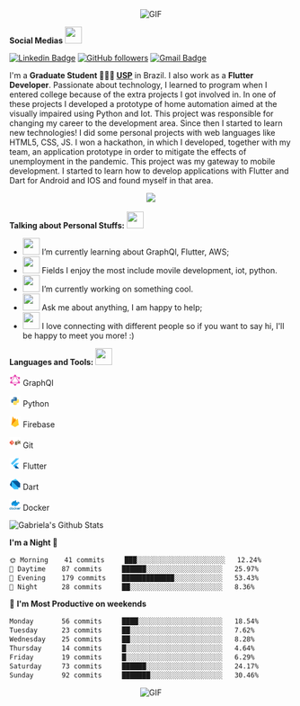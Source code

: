<p align="center">
<img align="center" alt="GIF" src="https://media.giphy.com/media/xUPGcEliCc7bETyfO8/giphy.gif" />
</p>

**Social Medias** <img src="https://cultofthepartyparrot.com/parrots/hd/githubparrot.gif" width="30" height="30"/>

[![Linkedin Badge](https://img.shields.io/badge/-Gabriela%20Santos-blue?style=social&logo=Linkedin&logoColor=blue&link=https://www.linkedin.com/in/gabriela-pereira-dos-santos-472365139/)](https://www.linkedin.com/in/gabriela-pereira-dos-santos-472365139/)   [![GitHub followers](https://img.shields.io/github/followers/ggsant?label=Follow&style=social)](https://github.com/ggsant/?tab=follow)   [![Gmail Badge](https://img.shields.io/badge/-gabriela.pereira.santos-c14438?style=social&logo=Gmail&logoColor=red&link=mailto:gabriela.pereira.santos@usp.br)](mailto:gabriela.pereira.santos@usp.br) 


I'm a **Graduate Student 👨🏽‍💼 [USP](https://www5.usp.br/)** in Brazil. I also work as a **Flutter Developer**. Passionate about technology, I learned to program when I entered college because of the extra projects I got involved in. In one of these projects I developed a prototype of home automation aimed at the visually impaired using Python and Iot. This project was responsible for changing my career to the development area. Since then I started to learn new technologies! I did some personal projects with web languages ​​like HTML5, CSS, JS. I won a hackathon, in which I developed, together with my team, an application prototype in order to mitigate the effects of unemployment in the pandemic. This project was my gateway to mobile development. I started to learn how to develop applications with Flutter and Dart for Android and IOS and found myself in that area. 

<p align="center">
  <img alig src="https://github-profile-trophy.vercel.app/?username=ggsant&column=6&rank=SSS,SS,S,AAA,AA,A,B,C" />
</p>


**Talking about Personal Stuffs:** <img src="https://cultofthepartyparrot.com/parrots/hd/githubparrot.gif" width="30" height="30"/>

- <img src="https://cultofthepartyparrot.com/parrots/hd/laptop_parrot.gif" width="30" height="30"/> I’m currently learning about GraphQl, Flutter, AWS;
- <img src="https://cultofthepartyparrot.com/parrots/hd/laptop_parrot.gif" width="30" height="30"/> Fields I enjoy the most include movile development, iot, python.
- <img src="https://cultofthepartyparrot.com/parrots/hd/laptop_parrot.gif" width="30" height="30"/> I’m currently working on something cool.
- <img src="https://cultofthepartyparrot.com/parrots/hd/laptop_parrot.gif" width="30" height="30"/> Ask me about anything, I am happy to help;
- <img src="https://cultofthepartyparrot.com/parrots/hd/laptop_parrot.gif" width="30" height="30"/> I love connecting with different people so if you want to say hi, I'll be happy to meet you more! :)

**Languages and Tools:** <img src="https://cultofthepartyparrot.com/parrots/hd/githubparrot.gif" width="30" height="30"/>

<code><img height="20" src="https://raw.githubusercontent.com/github/explore/5c058a388828bb5fde0bcafd4bc867b5bb3f26f3/topics/graphql/graphql.png"></code> GraphQl    

<code><img height="20" src="https://raw.githubusercontent.com/github/explore/80688e429a7d4ef2fca1e82350fe8e3517d3494d/topics/python/python.png"></code> Python

<code><img height="20" src="https://raw.githubusercontent.com/github/explore/80688e429a7d4ef2fca1e82350fe8e3517d3494d/topics/firebase/firebase.png"></code> Firebase

<code><img height="20" src="https://raw.githubusercontent.com/github/explore/80688e429a7d4ef2fca1e82350fe8e3517d3494d/topics/git/git.png"></code> Git

<code><img height="20" src="https://raw.githubusercontent.com/github/explore/80688e429a7d4ef2fca1e82350fe8e3517d3494d/topics/flutter/flutter.png"></code> Flutter

<code><img height="20" src="https://raw.githubusercontent.com/github/explore/80688e429a7d4ef2fca1e82350fe8e3517d3494d/topics/dart/dart.png"></code> Dart

<code><img height="20" src="https://raw.githubusercontent.com/github/explore/80688e429a7d4ef2fca1e82350fe8e3517d3494d/topics/docker/docker.png"></code> Docker


![Gabriela's Github Stats](https://github-readme-stats.vercel.app/api?username=ggsant&show_icons=true&theme=dracula)


<!--START_SECTION:waka-->
**I'm a Night 🦉** 

```text
🌞 Morning    41 commits     ███░░░░░░░░░░░░░░░░░░░░░░   12.24% 
🌆 Daytime    87 commits     ██████░░░░░░░░░░░░░░░░░░░   25.97% 
🌃 Evening    179 commits    █████████████░░░░░░░░░░░░   53.43% 
🌙 Night      28 commits     ██░░░░░░░░░░░░░░░░░░░░░░░   8.36%

```
📅 **I'm Most Productive on weekends** 

```text
Monday       56 commits     ████░░░░░░░░░░░░░░░░░░░░░   18.54% 
Tuesday      23 commits     ██░░░░░░░░░░░░░░░░░░░░░░░   7.62% 
Wednesday    25 commits     ██░░░░░░░░░░░░░░░░░░░░░░░   8.28% 
Thursday     14 commits     █░░░░░░░░░░░░░░░░░░░░░░░░   4.64% 
Friday       19 commits     █░░░░░░░░░░░░░░░░░░░░░░░░   6.29% 
Saturday     73 commits     ██████░░░░░░░░░░░░░░░░░░░   24.17% 
Sunday       92 commits     ███████░░░░░░░░░░░░░░░░░░   30.46%

```

<!--END_SECTION:waka-->

<p align="center">
<img align="center" alt="GIF" src="https://media.giphy.com/media/1KrM2hhDN3dgk/giphy.gif" />
</p>